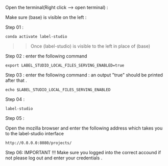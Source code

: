 Open the terminal(Right click --> open terminal) : 

Make sure (base) is visible on the left :

Step 01 :
```
conda activate label-studio
```

>> Once (label-studio) is visible to the left in place of (base)


Step 02 : enter the following command
```
export LABEL_STUDIO_LOCAL_FILES_SERVING_ENABLED=true
```

Step 03 : enter the following command : an output "true" should be printed after that .
```
echo $LABEL_STUDIO_LOCAL_FILES_SERVING_ENABLED
```

Step 04 : 
 ```
 label-studio
 ```
 
 Step 05 : 
 
 Open the mozilla browser and enter the following address which takes you to the label-studio interface
 ```
 http://0.0.0.0:8080/projects/
 ```

Step  06: 
IMPORTANT !!!
Make sure you logged into the correct accound if not please log out and enter your credentials . 
